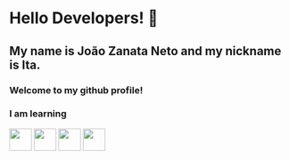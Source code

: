 # Hello Developers! 👋
## My name is João Zanata Neto and my nickname is Ita.
### Welcome to my github profile!
### I am learning
<img loading="lazy" src= "https://cdn.jsdelivr.net/gh/devicons/devicon@latest/icons/java/java-original.svg" width="40" height="40"/> <img loading="lazy" src= "https://cdn.jsdelivr.net/gh/devicons/devicon@latest/icons/html5/html5-original-wordmark.svg" width="40" height="40" /> <img loading="lazy" src= "https://cdn.jsdelivr.net/gh/devicons/devicon@latest/icons/css3/css3-original.svg" width="40" height="40"/> <img loading= "lazy" src= "https://cdn.jsdelivr.net/gh/devicons/devicon@latest/icons/sqldeveloper/sqldeveloper-original.svg" width="40" height="40"/>
          
          
